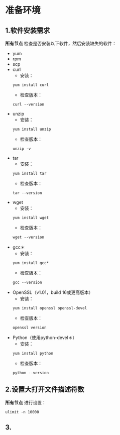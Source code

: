 准备环境
================================================================================
## 1.软件安装需求
**所有节点** 检查是否安装以下软件，然后安装缺失的软件：
+ yum
+ rpm
+ scp
+ curl
    - 安装：
    ```shell
    yum install curl
    ```
    - 检查版本：
    ```shell
    curl --version
    ```
+ unzip
    - 安装：
    ```shell
    yum install unzip
    ```
    - 检查版本：
    ```shell
    unzip -v
    ```
+ tar
    - 安装：
    ```shell
    yum install tar
    ```
    - 检查版本：
    ```shell 
    tar --version
    ```
+ wget
    - 安装：
    ```shell 
    yum install wget
    ```
    - 检查版本：
    ```
    wget --version
    ```
+ gcc＊
    - 安装：
    ```shell
    yum install gcc*
    ```
    - 检查版本：
    ```
    gcc --version
    ```
+ OpenSSL（v1.01，build 16或更高版本）
    - 安装：
    ```shell
    yum install openssl openssl-devel
    ```
    - 检查版本：
    ```shell
    openssl version
    ```
+ Python（使用python-devel＊）
    - 安装：
    ```shell
    yum install python
    ```
    - 检查版本：
    ```shell
    python --version
    ```

## 2.设置大打开文件描述符数
**所有节点** 进行设置：
```shell 
ulimit -n 10000
```

## 3.
